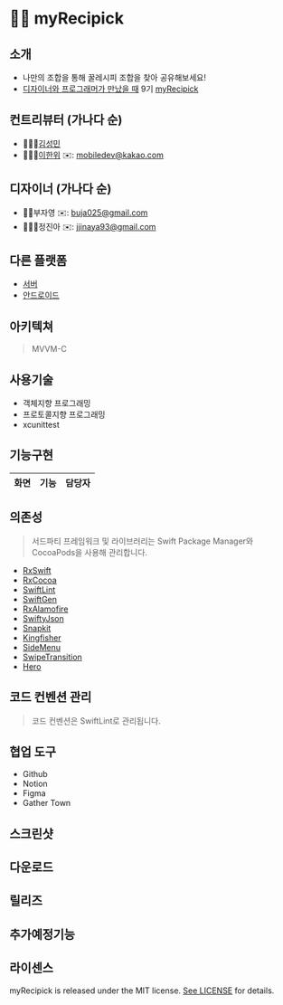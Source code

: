 # 🥙🌯 myRecipick

## 소개
 - 나만의 조합을 통해 꿀레시피 조합을 찾아 공유해보세요!
 - [디자이너와 프로그래머가 만났을 때](https://www.depromeet.com/) 9기 [myRecipick](https://github.com/depromeet/myRecipick_iOS)

## 컨트리뷰터 (가나다 순)
- 👩🏻‍💻[김성민](https://github.com/mini0212)
- 👨🏻‍💻[이한위](https://www.linkedin.com/in/%ED%95%9C%EC%9C%84-%EC%9D%B4-6581a3181) ✉️: mobiledev@kakao.com

## 디자이너 (가나다 순)
- 👩‍🎨부자영 ✉️: buja025@gmail.com
- 👩🏻‍🎨정진아 ✉️: jjinaya93@gmail.com

## 다른 플랫폼
 - [서버](https://github.com/depromeet/9th_7team_myRecipick_BE)
 - [안드로이드](https://github.com/depromeet/9th_7team_android)

## 아키텍쳐
> MVVM-C

## 사용기술
 - 객체지향 프로그래밍
 - 프로토콜지향 프로그래밍
 - xcunittest


## 기능구현
| 화면 | 기능 | 담당자 |  
|:-----:|:-----------------------:|:-------:|


## 의존성
> 서드파티 프레임워크 및 라이브러리는 Swift Package Manager와 CocoaPods을 사용해 관리합니다.

 - [RxSwift](https://github.com/ReactiveX/RxSwift)
 - [RxCocoa](https://github.com/ReactiveX/RxSwift)
 - [SwiftLint](https://github.com/realm/SwiftLint)
 - [SwiftGen](https://github.com/SwiftGen/SwiftGen)
 - [RxAlamofire](https://github.com/RxSwiftCommunity/RxAlamofire)
 - [SwiftyJson](https://github.com/SwiftyJSON/SwiftyJSON)
 - [Snapkit](https://github.com/SnapKit/SnapKit)
 - [Kingfisher](https://github.com/onevcat/Kingfisher)
 - [SideMenu](https://github.com/jonkykong/SideMenu)
 - [SwipeTransition](https://github.com/tattn/SwipeTransition)
 - [Hero](https://github.com/HeroTransitions/Hero)
 
## 코드 컨벤션 관리
 > 코드 컨벤션은 SwiftLint로 관리됩니다.
 
## 협업 도구
 - Github
 - Notion
 - Figma
 - Gather Town
  
## 스크린샷

## 다운로드

## 릴리즈

## 추가예정기능

## 라이센스

myRecipick is released under the MIT license. [See LICENSE](https://github.com/depromeet/myRecipick_iOS/blob/main/LICENSE) for details.


